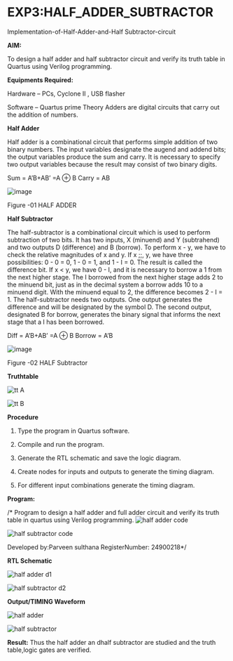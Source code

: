 # EXP3:HALF_ADDER_SUBTRACTOR

Implementation-of-Half-Adder-and-Half Subtractor-circuit

**AIM:**

To design a half adder and half subtractor circuit and verify its truth table in Quartus using Verilog programming.

**Equipments Required:**

Hardware – PCs, Cyclone II , USB flasher 

Software – Quartus prime Theory Adders are digital circuits that carry out the addition of numbers.

**Half Adder**

Half adder is a combinational circuit that performs simple addition of two binary numbers. The input variables designate the augend and addend bits; the output variables produce the sum and carry. It is necessary to specify two output variables because the result may consist of two binary digits.

Sum = A’B+AB’ =A ⊕ B Carry = AB

![image](https://github.com/naavaneetha/HALF_ADDER_SUBTRACTOR/assets/154305477/bd4a0b2c-cdbc-4184-ab08-81578f121e1f)

Figure -01 HALF ADDER

**Half Subtractor**

The half-subtractor is a combinational circuit which is used to perform subtraction of two bits. It has two inputs, X (minuend) and Y (subtrahend) and two outputs D (difference) and B (borrow). To perform x - y, we have to check the relative magnitudes of x and y. If x ;;, y, we have three possibilities: 0 - 0 = 0, 1 - 0 = 1, and 1 - I = 0. The result is called the difference bit. If x < y, we have 0 - I, and it is necessary to borrow a 1 from the next higher stage. The I borrowed from the next higher stage adds 2 to the minuend bit, just as in the decimal system a borrow adds 10 to a minuend digit. With the minuend equal to 2, the difference becomes 2 - I = 1. The half-subtractor needs two outputs. One output generates the difference and will be designated by the symbol D. The second output, designated B for borrow, generates the binary signal that informs the next stage that a I has been borrowed. 

Diff = A’B+AB’ =A ⊕ B
Borrow = A’B

 ![image](https://github.com/naavaneetha/HALF_ADDER_SUBTRACTOR/assets/154305477/d76b099c-513f-4e7c-843a-e2fd028a531a)

Figure -02 HALF Subtractor

**Truthtable**

![tt A](https://github.com/user-attachments/assets/fd3b64be-bc46-49e1-9436-2fe5fec317f5)

![tt B](https://github.com/user-attachments/assets/ae3c3567-24ac-4569-955f-63b65602f11d)

**Procedure**

1.	Type the program in Quartus software.

2.	Compile and run the program.

3.	Generate the RTL schematic and save the logic diagram.

4.	Create nodes for inputs and outputs to generate the timing diagram.

5.	For different input combinations generate the timing diagram.


**Program:**

/* Program to design a half adder and full adder circuit and verify its truth table in quartus using Verilog programming.
![half adder code](https://github.com/user-attachments/assets/8aa0e79c-1d0b-4911-b1b2-2529fd0ef147)

![half subtractor code](https://github.com/user-attachments/assets/548a617b-a053-41cd-80e3-33763205b70c)


Developed by:Parveen sulthana  RegisterNumber: 24900218*/

**RTL Schematic**

![half adder d1](https://github.com/user-attachments/assets/c047fc2c-b8ed-4b9c-8b8d-2793bd31b9a1)

![half subtractor d2](https://github.com/user-attachments/assets/6a996052-d43c-49cc-9e9e-a6cbd4a56c04)


**Output/TIMING Waveform**

![half adder](https://github.com/user-attachments/assets/83db17c5-455e-405d-bcad-4f5ce0a56984)

![half subtractor](https://github.com/user-attachments/assets/178c7179-1e74-4a6c-b305-7b165e8fb5a4)

**Result:**
 Thus the half adder an dhalf subtractor are studied and the truth table,logic gates are verified.
